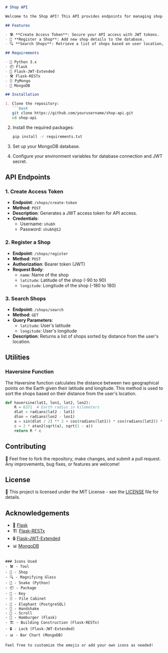 
```markdown
# Shop API

Welcome to the Shop API! This API provides endpoints for managing shop details, including registration, token creation, and searching for shops based on geographical location. The API uses Flask, Flask-RESTx, and MongoDB as the database.

## Features

- 🛠️ **Create Access Token**: Secure your API access with JWT tokens.
- 🏪 **Register a Shop**: Add new shop details to the database.
- 🔍 **Search Shops**: Retrieve a list of shops based on user location, sorted by distance.

## Requirements

- 🐍 Python 3.x
- 📦 Flask
- 🔑 Flask-JWT-Extended
- 🛠️ Flask-RESTx
- 🗄️ PyMongo
- 🐘 MongoDB

## Installation

1. Clone the repository:
   ```bash
   git clone https://github.com/yourusername/shop-api.git
   cd shop-api
   ```

2. Install the required packages:
   ```bash
   pip install -r requirements.txt
   ```

3. Set up your MongoDB database.

4. Configure your environment variables for database connection and JWT secret.

## API Endpoints

### 1. Create Access Token

- **Endpoint**: `/shops/create-token`
- **Method**: `POST`
- **Description**: Generates a JWT access token for API access.
- **Credentials**: 
  - Username: `shubh`
  - Password: `shubh@12`
  
### 2. Register a Shop

- **Endpoint**: `/shops/register`
- **Method**: `POST`
- **Authorization**: Bearer token (JWT)
- **Request Body**:
  - `name`: Name of the shop
  - `latitude`: Latitude of the shop (-90 to 90)
  - `longitude`: Longitude of the shop (-180 to 180)

### 3. Search Shops

- **Endpoint**: `/shops/search`
- **Method**: `GET`
- **Query Parameters**:
  - `latitude`: User's latitude
  - `longitude`: User's longitude
- **Description**: Returns a list of shops sorted by distance from the user's location.

## Utilities

### Haversine Function

The Haversine function calculates the distance between two geographical points on the Earth given their latitude and longitude. This method is used to sort the shops based on their distance from the user's location.

```python
def haversine(lat1, lon1, lat2, lon2):
    R = 6371  # Earth radius in kilometers
    dlat = radians(lat2 - lat1)
    dlon = radians(lon2 - lon1)
    a = sin(dlat / 2) ** 2 + cos(radians(lat1)) * cos(radians(lat2)) * sin(dlon / 2) ** 2
    c = 2 * atan2(sqrt(a), sqrt(1 - a))
    return R * c
```

## Contributing

🤝 Feel free to fork the repository, make changes, and submit a pull request. Any improvements, bug fixes, or features are welcome!

## License

📜 This project is licensed under the MIT License - see the [LICENSE](LICENSE) file for details.

## Acknowledgements

- 🍔 [Flask](https://flask.palletsprojects.com/)
- 🏗️ [Flask-RESTx](https://flask-restx.readthedocs.io/)
- 🔒 [Flask-JWT-Extended](https://flask-jwt-extended.readthedocs.io/)
- 📊 [MongoDB](https://www.mongodb.com/)
```

### Icons Used
- 🛠️ - Tool
- 🏪 - Shop
- 🔍 - Magnifying Glass
- 🐍 - Snake (Python)
- 📦 - Package
- 🔑 - Key
- 🗄️ - File Cabinet
- 🐘 - Elephant (PostgreSQL)
- 🤝 - Handshake
- 📜 - Scroll
- 🍔 - Hamburger (Flask)
- 🏗️ - Building Construction (Flask-RESTx)
- 🔒 - Lock (Flask-JWT-Extended)
- 📊 - Bar Chart (MongoDB)

Feel free to customize the emojis or add your own icons as needed!
